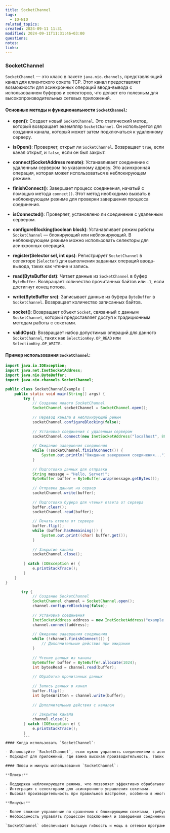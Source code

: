 ```yaml
---
title: SocketChannel
tags:
  - IO-NIO
related_topics: 
created: 2024-09-11 11:31
modified: 2024-09-11T11:31:46+03:00
questions: 
notes: 
links: 
---
```

### SocketChannel

`SocketChannel` — это класс в пакете `java.nio.channels`, представляющий канал для клиентского сокета TCP. Этот канал предоставляет возможности для асинхронных операций ввода-вывода с использованием буферов и селекторов, что делает его полезным для высокопроизводительных сетевых приложений.

#### Основные методы и функциональности `SocketChannel`:

- **open()**: Создает новый `SocketChannel`. Это статический метод, который возвращает экземпляр `SocketChannel`. Он используется для создания канала, который может затем подключаться к удаленному серверу.
    
- **isOpen()**: Проверяет, открыт ли `SocketChannel`. Возвращает `true`, если канал открыт, и `false`, если он был закрыт.
    
- **connect(SocketAddress remote)**: Устанавливает соединение с удаленным сервером по указанному адресу. Это асинхронная операция, которая может использоваться в неблокирующем режиме.
    
- **finishConnect()**: Завершает процесс соединения, начатый с помощью метода `connect()`. Этот метод необходимо вызвать в неблокирующем режиме для проверки завершения процесса соединения.
    
- **isConnected()**: Проверяет, установлено ли соединение с удаленным сервером.
    
- **configureBlocking(boolean block)**: Устанавливает режим работы `SocketChannel` — блокирующий или неблокирующий. В неблокирующем режиме можно использовать селекторы для асинхронных операций.
    
- **register(Selector sel, int ops)**: Регистрирует `SocketChannel` в селекторе (`Selector`) для выполнения заданных операций ввода-вывода, таких как чтение и запись.
    
- **read(ByteBuffer dst)**: Читает данные из `SocketChannel` в буфер `ByteBuffer`. Возвращает количество прочитанных байтов или `-1`, если достигнут конец потока.
    
- **write(ByteBuffer src)**: Записывает данные из буфера `ByteBuffer` в `SocketChannel`. Возвращает количество записанных байтов.
    
- **socket()**: Возвращает объект `Socket`, связанный с данным `SocketChannel`, который предоставляет доступ к традиционным методам работы с сокетами.
    
- **validOps()**: Возвращает набор допустимых операций для данного `SocketChannel`, таких как `SelectionKey.OP_READ` или `SelectionKey.OP_WRITE`.
    

#### Пример использования `SocketChannel`:
```java
import java.io.IOException;
import java.net.InetSocketAddress;
import java.nio.ByteBuffer;
import java.nio.channels.SocketChannel;

public class SocketChannelExample {
    public static void main(String[] args) {
        try {
            // Создание нового SocketChannel
            SocketChannel socketChannel = SocketChannel.open();
            
            // Перевод канала в неблокирующий режим
            socketChannel.configureBlocking(false);
            
            // Установка соединения с удаленным сервером
            socketChannel.connect(new InetSocketAddress("localhost", 8080));
            
            // Ожидание завершения соединения
            while (!socketChannel.finishConnect()) {
                System.out.println("Ожидание завершения соединения...");
            }
            
            // Подготовка данных для отправки
            String message = "Hello, Server!";
            ByteBuffer buffer = ByteBuffer.wrap(message.getBytes());
            
            // Отправка данных на сервер
            socketChannel.write(buffer);
            
            // Подготовка буфера для чтения ответа от сервера
            buffer.clear();
            socketChannel.read(buffer);
            
            // Печать ответа от сервера
            buffer.flip();
            while (buffer.hasRemaining()) {
                System.out.print((char) buffer.get());
            }
            
            // Закрытие канала
            socketChannel.close();
            
        } catch (IOException e) {
            e.printStackTrace();
        }
    }
}

```

```java
       try {
            // Создание SocketChannel
            SocketChannel channel = SocketChannel.open();
            channel.configureBlocking(false);
        
            // Установка соединения
            InetSocketAddress address = new InetSocketAddress("example.com", 8080);
            channel.connect(address);
        
            // Ожидание завершения соединения
            while (!channel.finishConnect()) {
                // Дополнительные действия при ожидании
            }
        
            // Чтение данных из канала
            ByteBuffer buffer = ByteBuffer.allocate(1024);
            int bytesRead = channel.read(buffer);
        
            // Обработка прочитанных данных
        
            // Запись данных в канал
            buffer.flip();
            int bytesWritten = channel.write(buffer);
        
            // Дополнительные действия с каналом
        
            // Закрытие канала
            channel.close();
        } catch (IOException e) {
            e.printStackTrace();
        }
        ```
#### Когда использовать `SocketChannel`:

- Используйте `SocketChannel`, если нужно управлять соединениями в асинхронном режиме, обрабатывая множество клиентских или серверных соединений одновременно с помощью селекторов.
- Подходит для приложений, где важна высокая производительность, таких как сетевые серверы, которые обрабатывают множество клиентов одновременно, используя неблокирующий ввод-вывод.

#### Плюсы и минусы использования `SocketChannel`:

**Плюсы:**

- Поддержка неблокирующего режима, что позволяет эффективно обрабатывать множество соединений.
- Интеграция с селекторами для асинхронного управления сокетами.
- Высокая производительность при правильной настройке, особенно в многопоточных приложениях.

**Минусы:**

- Более сложное управление по сравнению с блокирующими сокетами, требует знания работы с селекторами и буферами.
- Необходимость управлять процессом подключения и завершения соединения вручную в неблокирующем режиме.

`SocketChannel` обеспечивает большую гибкость и мощь в сетевом программировании, но требует более сложного подхода для управления соединениями и их состояниями.